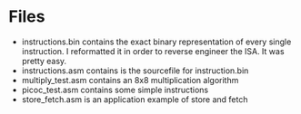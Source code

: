 # Files
- instructions.bin contains the exact binary representation of every single instruction. 
  I reformatted it in order to reverse engineer the ISA. It was pretty easy.
- instructions.asm contains is the sourcefile for instruction.bin
- multiply_test.asm contains an 8x8 multiplication algorithm
- picoc_test.asm contains some simple instructions
- store_fetch.asm is an application example of store and fetch
